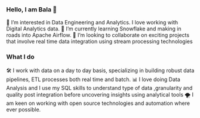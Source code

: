 ### Hello, I am Bala 👋

👀 I’m interested in Data Engineering and Analytics. I love working with Digital Analytics data.
🌱 I’m currently learning Snowflake and making in roads into Apache Airflow.
👯 I’m looking to collaborate on exciting projects that involve real time data integration using stream processing technologies

### What I do
🛠️ I work with data on a day to day basis, specializing in building robust data pipelines, ETL processes both real time and batch.
📊 I love doing Data Analysis and I use my SQL skills to understand type of data ,granularity and quality post integration before uncovering insights using analytical tools 
🌪️ I am keen on working with open source technologies and automation where ever possible.


<!--
**BSRV1987/BSRV1987** is a ✨ _special_ ✨ repository because its `README.md` (this file) appears on your GitHub profile.

Here are some ideas to get you started:

- 🔭 I’m currently working on ...
- 🌱 I’m currently learning ...
- 👯 I’m looking to collaborate on ...
- 🤔 I’m looking for help with ...
- 💬 Ask me about ...
- 📫 How to reach me: ...
- 😄 Pronouns: ...
- ⚡ Fun fact: ...
-->
